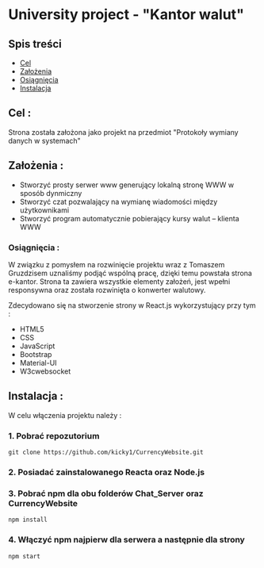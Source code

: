 # University project - "Kantor walut"

## Spis treści 
* [Cel](#cel)
* [Założenia](#założenia)
* [Osiągnięcia](#osiągnięcia)
* [Instalacja](#instalacja)

## Cel :
Strona została założona jako projekt na przedmiot "Protokoły wymiany danych w systemach" 

## Założenia : 
* Stworzyć prosty serwer www generujący lokalną stronę WWW w sposób dynmiczny
* Stworzyć czat pozwalający na wymianę wiadomości między użytkownikami
* Stworzyć program automatycznie pobierający kursy walut – klienta WWW

### Osiągnięcia : 
W związku z pomysłem na rozwinięcie projektu wraz z Tomaszem Gruzdzisem uznaliśmy podjąć wspólną pracę, dzięki temu powstała strona e-kantor.
Strona ta zawiera wszystkie elementy założeń, jest wpełni responsywna oraz została rozwinięta o konwerter walutowy. 

Zdecydowano się na stworzenie strony w React.js wykorzystujący przy tym : 
* HTML5
* CSS
* JavaScript
* Bootstrap
* Material-UI
* W3cwebsocket

## Instalacja : 
W celu włączenia projektu należy :

### 1. Pobrać repozutorium 
```
git clone https://github.com/kicky1/CurrencyWebsite.git
```
### 2. Posiadać zainstalowanego Reacta oraz Node.js
### 3. Pobrać npm dla obu folderów Chat_Server oraz CurrencyWebsite
```
npm install
```
### 4. Włączyć npm najpierw dla serwera a następnie dla strony
```
npm start
```
